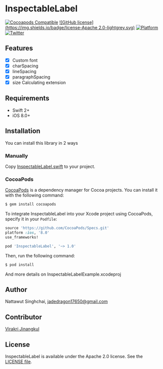 # InspectableLabel
[![Cocoapods Compatible](https://img.shields.io/cocoapods/v/InspectableLabel.svg)](https://img.shields.io/cocoapods/v/InspectableLabel.svg)
[![GitHub license](https://img.shields.io/badge/license-Apache 2.0-lightgrey.svg)](https://raw.githubusercontent.com/indevizible/InspectableLabel/master/LICENSE)
[![Platform](https://img.shields.io/cocoapods/p/InspectableLabel.svg?style=flat)](http://cocoadocs.org/docsets/InspectableLabel)
[![Twitter](https://img.shields.io/badge/twitter-@indevizible-blue.svg?style=flat)](http://twitter.com/indevizible)


## Features
- [x] Custom font
- [x] charSpacing
- [x] lineSpacing
- [x] paragraphSpacing
- [x] size Calculating extension

## Requirements
- Swift 2+
- iOS 8.0+

##  Installation
You can install this library in 2 ways

### Manually

Copy [InspectableLabel.swift](InspectableLabelExample/InspectableLabel.swift) to your project.

### CocoaPods

[CocoaPods](http://cocoapods.org) is a dependency manager for Cocoa projects. You can install it with the following command:

```bash
$ gem install cocoapods
```

To integrate InspectableLabel into your Xcode project using CocoaPods, specify it in your `Podfile`:

```ruby
source 'https://github.com/CocoaPods/Specs.git'
platform :ios, '8.0'
use_frameworks!

pod 'InspectableLabel', '~> 1.0'
```

Then, run the following command:

```bash
$ pod install
```

And more details on InspectableLabelExample.xcodeproj

## Author

Nattawut Singhchai, jadedragon17650@gmail.com

## Contributor

[Virakri Jinangkul](https://github.com/virakri)

## License

InspectableLabel is available under the Apache 2.0 license. See the [LICENSE file](LICENSE).
